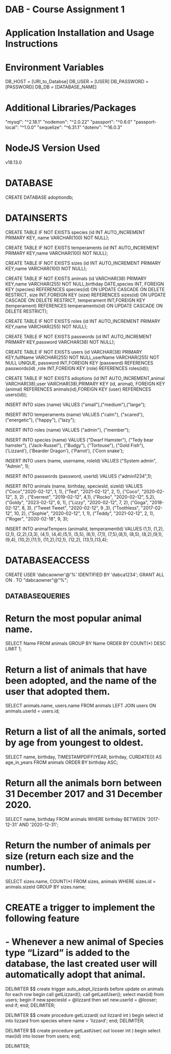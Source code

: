 # DAB - Course Assignment 1
# Application Installation and Usage Instructions


# Environment Variables
DB_HOST = [URI_to_Databse]
DB_USER = [USER]
DB_PASSWORD = [PASSWORD]
DB_DB = [DATABASE_NAME]

# Additional Libraries/Packages
"mysql": "^2.18.1"
"nodemon": "^2.0.22"
"passport": "^0.6.0"
"passport-local": "^1.0.0"
"sequelize": "^6.31.1"
"dotenv": "^16.0.3"

# NodeJS Version Used
v18.13.0

# DATABASE
CREATE DATABASE adoptiondb;

# DATAINSERTS
CREATE TABLE IF NOT EXISTS species 
 (id INT AUTO_INCREMENT PRIMARY KEY, name VARCHAR(100) NOT NULL);

CREATE TABLE IF NOT EXISTS temperaments 
(id INT AUTO_INCREMENT PRIMARY KEY,name VARCHAR(100) NOT NULL);

CREATE TABLE IF NOT EXISTS sizes 
(id INT AUTO_INCREMENT PRIMARY KEY,name VARCHAR(100) NOT NULL);

CREATE TABLE IF NOT EXISTS animals 
(id VARCHAR(38) PRIMARY KEY,name VARCHAR(255) NOT NULL,birthday DATE,species INT,
FOREIGN KEY (species) REFERENCES species(id) ON UPDATE CASCADE ON DELETE RESTRICT,
size INT,FOREIGN KEY (size) REFERENCES sizes(id) ON UPDATE CASCADE ON DELETE RESTRICT, 
temperament INT,FOREIGN KEY (temperament) REFERENCES temperaments(id) ON UPDATE CASCADE ON DELETE RESTRICT);

CREATE TABLE IF NOT EXISTS roles 
(id INT AUTO_INCREMENT PRIMARY KEY,name VARCHAR(255) NOT NULL);

CREATE TABLE IF NOT EXISTS passwords 
(id INT AUTO_INCREMENT PRIMARY KEY,password VARCHAR(38) NOT NULL);

CREATE TABLE IF NOT EXISTS users 
(id VARCHAR(38) PRIMARY KEY,fullName VARCHAR(255) NOT NULL,userName VARCHAR(255) NOT NULL UNIQUE,
password INT,FOREIGN KEY (password) REFERENCES passwords(id)
,role INT,FOREIGN KEY (role) REFERENCES roles(id));

CREATE TABLE IF NOT EXISTS adoptions 
(id INT AUTO_INCREMENT,animal VARCHAR(38),user VARCHAR(38),PRIMARY KEY (id, animal),
FOREIGN KEY (animal) REFERENCES animals(id),FOREIGN KEY (user) REFERENCES users(id));

INSERT INTO sizes (name) VALUES 
("small"),("medium"),("large");

INSERT INTO temperaments (name) VALUES 
("calm"), ("scared"), ("energetic"), ("happy"), ("lazy");

INSERT INTO roles (name) VALUES 
("admin"), ("member");

INSERT INTO species (name) VALUES 
("Dwarf Hamster"), ("Tedy bear hamster"), ("Jack-Russel"), 
("Budgy"), ("Tortouse"), ("Gold Fish"), 
('Lizzard'), ('Bearder Dragon'), ('Parrot'), 
('Corn snake');

INSERT INTO users (name, username, roleId) VALUES 
("System admin", "Admin", 1);

INSERT INTO passwords (password, userId) VALUES 
("admin1234",1);

INSERT INTO animals (name, birthday, speciesId, sizeId) VALUES
("Coco","2020-02-12", 1, 1), ("Ted", "2021-02-12", 2, 1), ("Coco", "2020-02-12", 3, 2)
, ("Everrest", "2019-02-12", 4,1), ("Rocko", "2020-02-12", 5,2), ("Goldy", "2023-02-12", 6, 1), ("Lizzy", "2020-02-12", 7, 2), ("Goga", "2018-02-12", 8, 3), ("Tweet Tweet", "2020-02-12", 9 ,3), ("Toothless", "2017-02-12", 10, 2), ("Sophie",  "2020-02-12", 1, 1), ("Teddy", "2021-02-12", 2, 1), ("Roger", "2020-02-18", 9, 3);

INSERT INTO animalTempers (animalId, temperamentId) VALUES 
(1,1), (1,2),(2,1), (2,2),(3,3), (4,1), (4,4),(5,1), (5,5),
(6,1), (7,1), (7,5),(8,1), (8,5), (8,2),(9,1), (9,4),
(10,2),(11,1), (11,2),(12,1), (12,2), (13,1),(13,4);

# DATABASEACCESS
CREATE USER 'dabcaowner'@'%' IDENTIFIED BY 'dabca1234';
GRANT ALL ON *.* TO "dabcaowner"@"%";

## DATABASEQUERIES
# Return the most popular animal name.
SELECT Name FROM animals GROUP BY Name ORDER BY COUNT(*) DESC LIMIT 1;

# Return a list of animals that have been adopted, and the name of the user that adopted them. 
SELECT animals.name, users.name FROM animals LEFT JOIN users ON animals.userId = users.id;

# Return a list of all the animals, sorted by age from youngest to oldest. 
SELECT name, birthday, TIMESTAMPDIFF(YEAR, birthday, CURDATE()) AS age_in_years FROM animals ORDER BY birthday ASC;

# Return all the animals born between 31 December 2017 and 31 December 2020. 
SELECT name, birthday FROM animals WHERE birthday BETWEEN '2017-12-31' AND '2020-12-31';
    
# Return the number of animals per size (return each size and the number). 
SELECT  sizes.name, COUNT(*) FROM sizes, animals WHERE sizes.id = animals.sizeId GROUP BY sizes.name;

# CREATE a trigger to implement the following feature 
# - Whenever a new animal of Species type “Lizard” is added to the database, the last created user will automatically adopt that animal.

DELIMITER $$
create trigger auto_adopt_lizzards
	before update on animals for each row
begin
	call getLizzard();
    call getLastUser();
    select max(id) from users;
	begin if new.speciesId = @lizzard then
		set new.userId = @looser;
    end if;
end;
DELIMITER;

DELIMITER $$
create procedure getLizzard(
	out lizzard int
)
begin
    select id 
    into lizzard 
    from species 
    where name = 'lizzard';
end;
DELIMITER;

DELIMITER $$
create procedure getLastUser( 
out looser int
)
begin
	select max(id) 
    into looser
    from users;
end;

DELIMITER;